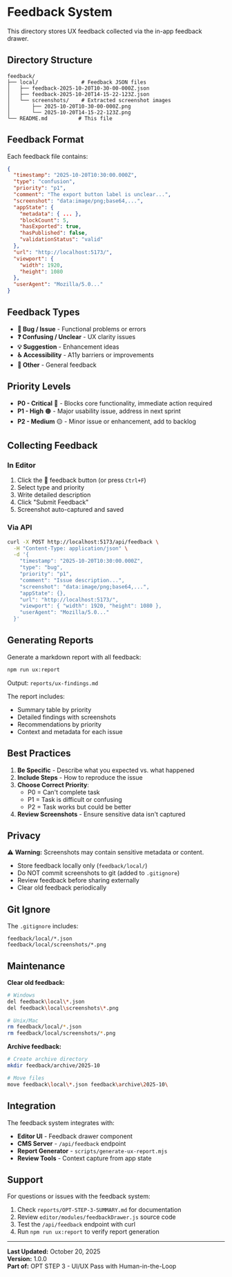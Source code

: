 # Feedback System

This directory stores UX feedback collected via the in-app feedback drawer.

## Directory Structure

```
feedback/
├── local/              # Feedback JSON files
│   ├── feedback-2025-10-20T10-30-00-000Z.json
│   ├── feedback-2025-10-20T14-15-22-123Z.json
│   └── screenshots/    # Extracted screenshot images
│       ├── 2025-10-20T10-30-00-000Z.png
│       └── 2025-10-20T14-15-22-123Z.png
└── README.md          # This file
```

## Feedback Format

Each feedback file contains:

```json
{
  "timestamp": "2025-10-20T10:30:00.000Z",
  "type": "confusion",
  "priority": "p1",
  "comment": "The export button label is unclear...",
  "screenshot": "data:image/png;base64,...",
  "appState": {
    "metadata": { ... },
    "blockCount": 5,
    "hasExported": true,
    "hasPublished": false,
    "validationStatus": "valid"
  },
  "url": "http://localhost:5173/",
  "viewport": {
    "width": 1920,
    "height": 1080
  },
  "userAgent": "Mozilla/5.0..."
}
```

## Feedback Types

- **🐛 Bug / Issue** - Functional problems or errors
- **❓ Confusing / Unclear** - UX clarity issues
- **💡 Suggestion** - Enhancement ideas
- **♿ Accessibility** - A11y barriers or improvements
- **💬 Other** - General feedback

## Priority Levels

- **P0 - Critical** 🔴 - Blocks core functionality, immediate action required
- **P1 - High** 🟠 - Major usability issue, address in next sprint
- **P2 - Medium** 🟡 - Minor issue or enhancement, add to backlog

## Collecting Feedback

### In Editor
1. Click the 💬 feedback button (or press `Ctrl+F`)
2. Select type and priority
3. Write detailed description
4. Click "Submit Feedback"
5. Screenshot auto-captured and saved

### Via API
```bash
curl -X POST http://localhost:5173/api/feedback \
  -H "Content-Type: application/json" \
  -d '{
    "timestamp": "2025-10-20T10:30:00.000Z",
    "type": "bug",
    "priority": "p1",
    "comment": "Issue description...",
    "screenshot": "data:image/png;base64,...",
    "appState": {},
    "url": "http://localhost:5173/",
    "viewport": { "width": 1920, "height": 1080 },
    "userAgent": "Mozilla/5.0..."
  }'
```

## Generating Reports

Generate a markdown report with all feedback:

```bash
npm run ux:report
```

Output: `reports/ux-findings.md`

The report includes:
- Summary table by priority
- Detailed findings with screenshots
- Recommendations by priority
- Context and metadata for each issue

## Best Practices

1. **Be Specific** - Describe what you expected vs. what happened
2. **Include Steps** - How to reproduce the issue
3. **Choose Correct Priority**:
   - P0 = Can't complete task
   - P1 = Task is difficult or confusing
   - P2 = Task works but could be better
4. **Review Screenshots** - Ensure sensitive data isn't captured

## Privacy

⚠️ **Warning:** Screenshots may contain sensitive metadata or content.

- Store feedback locally only (`feedback/local/`)
- Do NOT commit screenshots to git (added to `.gitignore`)
- Review feedback before sharing externally
- Clear old feedback periodically

## Git Ignore

The `.gitignore` includes:

```
feedback/local/*.json
feedback/local/screenshots/*.png
```

## Maintenance

**Clear old feedback:**
```bash
# Windows
del feedback\local\*.json
del feedback\local\screenshots\*.png

# Unix/Mac
rm feedback/local/*.json
rm feedback/local/screenshots/*.png
```

**Archive feedback:**
```bash
# Create archive directory
mkdir feedback/archive/2025-10

# Move files
move feedback\local\*.json feedback\archive\2025-10\
```

## Integration

The feedback system integrates with:

- **Editor UI** - Feedback drawer component
- **CMS Server** - `/api/feedback` endpoint
- **Report Generator** - `scripts/generate-ux-report.mjs`
- **Review Tools** - Context capture from app state

## Support

For questions or issues with the feedback system:

1. Check `reports/OPT-STEP-3-SUMMARY.md` for documentation
2. Review `editor/modules/feedbackDrawer.js` source code
3. Test the `/api/feedback` endpoint with curl
4. Run `npm run ux:report` to verify report generation

---

**Last Updated:** October 20, 2025  
**Version:** 1.0.0  
**Part of:** OPT STEP 3 - UI/UX Pass with Human-in-the-Loop
